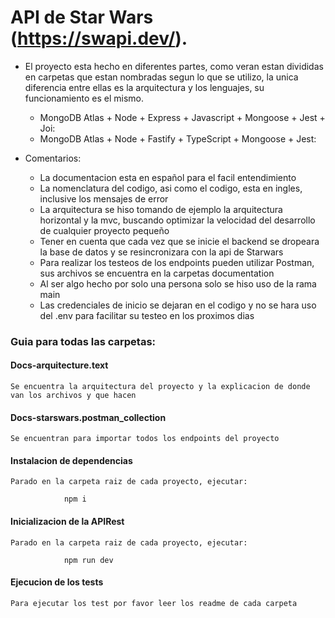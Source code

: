 # API de Star Wars (https://swapi.dev/).

- El proyecto esta hecho en diferentes partes, como veran estan divididas en carpetas que estan nombradas segun lo que se utilizo, la unica diferencia entre ellas es la arquitectura y los lenguajes, su funcionamiento es el mismo.

  - MongoDB Atlas + Node + Express + Javascript + Mongoose + Jest + Joi:
  - MongoDB Atlas + Node + Fastify + TypeScript + Mongoose + Jest:

- Comentarios:
  - La documentacion esta en español para el facil entendimiento
  - La nomenclatura del codigo, asi como el codigo, esta en ingles, inclusive los mensajes de error
  - La arquitectura se hiso tomando de ejemplo la arquitectura horizontal y la mvc, buscando optimizar la velocidad del desarrollo de cualquier proyecto pequeño
  - Tener en cuenta que cada vez que se inicie el backend se dropeara la base de datos y se resincronizara con la api de Starwars
  - Para realizar los testeos de los endpoints pueden utilizar Postman, sus archivos se encuentra en la carpetas documentation
  - Al ser algo hecho por solo una persona solo se hiso uso de la rama main
  - Las credenciales de inicio se dejaran en el codigo y no se hara uso del .env para facilitar su testeo en los proximos dias

### Guia para todas las carpetas:

#### Docs-arquitecture.text

`Se encuentra la arquitectura del proyecto y la explicacion de donde van los archivos y que hacen`

#### Docs-starswars.postman_collection

`Se encuentran para importar todos los endpoints del proyecto`

#### Instalacion de dependencias

`Parado en la carpeta raiz de cada proyecto, ejecutar:`

                npm i

#### Inicializacion de la APIRest

`Parado en la carpeta raiz de cada proyecto, ejecutar:`

                npm run dev

#### Ejecucion de los tests

`Para ejecutar los test por favor leer los readme de cada carpeta`
